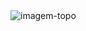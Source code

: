 <img src="https://media.giphy.com/media/M9gbBd9nbDrOTu1Mqx/giphy.gif" alt="imagem-topo" style="text-align: center">


